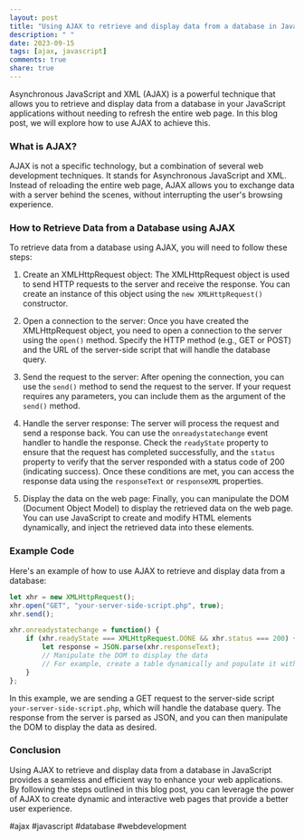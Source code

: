 ```yaml
---
layout: post
title: "Using AJAX to retrieve and display data from a database in JavaScript"
description: " "
date: 2023-09-15
tags: [ajax, javascript]
comments: true
share: true
---
```


Asynchronous JavaScript and XML (AJAX) is a powerful technique that allows you to retrieve and display data from a database in your JavaScript applications without needing to refresh the entire web page. In this blog post, we will explore how to use AJAX to achieve this.

### What is AJAX?

AJAX is not a specific technology, but a combination of several web development techniques. It stands for Asynchronous JavaScript and XML. Instead of reloading the entire web page, AJAX allows you to exchange data with a server behind the scenes, without interrupting the user's browsing experience.

### How to Retrieve Data from a Database using AJAX

To retrieve data from a database using AJAX, you will need to follow these steps:

1. Create an XMLHttpRequest object: The XMLHttpRequest object is used to send HTTP requests to the server and receive the response. You can create an instance of this object using the `new XMLHttpRequest()` constructor.

2. Open a connection to the server: Once you have created the XMLHttpRequest object, you need to open a connection to the server using the `open()` method. Specify the HTTP method (e.g., GET or POST) and the URL of the server-side script that will handle the database query.

3. Send the request to the server: After opening the connection, you can use the `send()` method to send the request to the server. If your request requires any parameters, you can include them as the argument of the `send()` method.

4. Handle the server response: The server will process the request and send a response back. You can use the `onreadystatechange` event handler to handle the response. Check the `readyState` property to ensure that the request has completed successfully, and the `status` property to verify that the server responded with a status code of 200 (indicating success). Once these conditions are met, you can access the response data using the `responseText` or `responseXML` properties.

5. Display the data on the web page: Finally, you can manipulate the DOM (Document Object Model) to display the retrieved data on the web page. You can use JavaScript to create and modify HTML elements dynamically, and inject the retrieved data into these elements.

### Example Code

Here's an example of how to use AJAX to retrieve and display data from a database:

```javascript
let xhr = new XMLHttpRequest();
xhr.open("GET", "your-server-side-script.php", true);
xhr.send();

xhr.onreadystatechange = function() {
    if (xhr.readyState === XMLHttpRequest.DONE && xhr.status === 200) {
        let response = JSON.parse(xhr.responseText);
        // Manipulate the DOM to display the data
        // For example, create a table dynamically and populate it with the retrieved data
    }
};
```

In this example, we are sending a GET request to the server-side script `your-server-side-script.php`, which will handle the database query. The response from the server is parsed as JSON, and you can then manipulate the DOM to display the data as desired.

### Conclusion

Using AJAX to retrieve and display data from a database in JavaScript provides a seamless and efficient way to enhance your web applications. By following the steps outlined in this blog post, you can leverage the power of AJAX to create dynamic and interactive web pages that provide a better user experience.

#ajax #javascript #database #webdevelopment